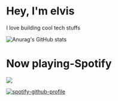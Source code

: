 <h1>Hey, I'm elvis</h1>

I love building cool tech stuffs

![Anurag's GitHub stats](https://github-readme-stats.vercel.app/api?username=elvismathew&show_icons=true&theme=transparent)

<h1>Now playing-Spotify</h1>
<p>
 <a href="https://spotify-github-profile.vercel.app/api/view.svg?uid=313njpkumfthjwhi3oveaxfkqlby&redirect=true">
   <img src="https://spotify-github-profile.vercel.app/api/view.svg?uid=313njpkumfthjwhi3oveaxfkqlby&cover_image=true&theme=novatorem&bar_color=53b14f&bar_color_cover=false"/>
 </a>
 </p>

 [![spotify-github-profile](https://spotify-github-profile.vercel.app/api/view?uid=31z6t3bgv5nljwqnj4eud7sj46yi&cover_image=true&theme=default&show_offline=false&background_color=121212&interchange=false)](https://github.com/kittinan/spotify-github-profile)
